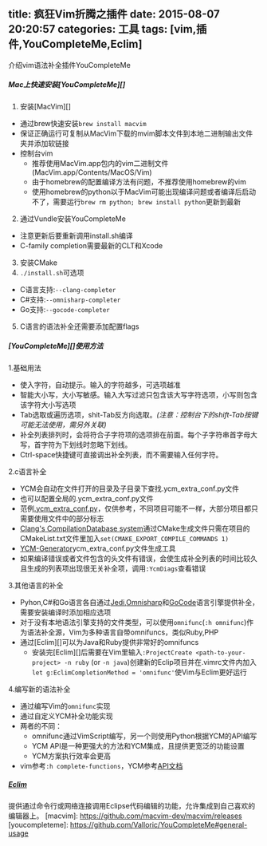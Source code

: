 title: 疯狂Vim折腾之插件
date: 2015-08-07 20:20:57
categories: 工具
tags: [vim,插件,YouCompleteMe,Eclim]
---
介绍vim语法补全插件YouCompleteMe

<!-- more -->
##### Mac上快速安装[YouCompleteMe][]
1. 安装[MacVim][]
 - 通过brew快速安装`brew install macvim`
 - 保证正确运行可复制从MacVim下载的mvim脚本文件到本地二进制输出文件夹并添加软链接
 - 控制台vim
    - 推荐使用MacVim.app包内的vim二进制文件(MacVim.app/Contents/MacOS/Vim)
    - 由于homebrew的配置编译方法有问题，不推荐使用homebrew的vim
    - 使用homebrew的python以于MacVim可能出现编译问题或者编译后启动不了，需要运行`brew rm python; brew install python`更新到最新
2. 通过Vundle安装YouCompleteMe
  - 注意更新后要重新调用install.sh编译
  - C-family completion需要最新的CLT和Xcode
3. 安装CMake
4. `./install.sh`可选项
 - C语言支持:`--clang-completer`
 - C#支持:`--omnisharp-completer`
 - Go支持:`--gocode-completer`

5. C语言的语法补全还需要添加配置flags

##### [YouCompleteMe][]使用方法
1.基础用法
- 使入字符，自动提示。输入的字符越多，可选项越准
- 智能大小写，大小写敏感。输入大写过滤只包含该大写字符选项，小写则包含该字符大小写选项
- Tab选取或遍历选项，shit-Tab反方向选取。*(注意：控制台下的shift-Tab按键可能无法使用，需另外关联)*
- 补全列表排列时，会将符合子字符项的选项排在前面。每个子字符串首字母大写，首字符为下划线时忽略下划线。   
- Ctrl-space快捷键可直接调出补全列表，而不需要输入任何字符。

2.c语言补全
- YCM会自动在文件打开的目录及子目录下查找.ycm_extra_conf.py文件
- 也可以配置全局的.ycm_extra_conf.py文件
- 范例[.ycm_extra_conf.py](https://github.com/Valloric/ycmd/blob/master/cpp/ycm/.ycm_extra_conf.py)，仅供参考，不同项目可能不一样，大部分项目都只需要使用文件中的部分标志
- [Clang's CompilationDatabase system](http://clang.llvm.org/docs/JSONCompilationDatabase.html)通过CMake生成文件只需在项目的CMakeList.txt文件里加入`set(CMAKE_EXPORT_COMPILE_COMMANDS 1)`
- [YCM-Generator](https://github.com/rdnetto/YCM-Generator)ycm_extra_conf.py文件生成工具
- 如果编译错误或者文件包含的头文件有错误，会使生成补全列表的时间比较久且生成的列表项出现很无关补全项，调用`:YcmDiags`查看错误

3.其他语言的补全
- Pyhon,C#和Go语言各自通过[Jedi](https://github.com/davidhalter/jedi),[Omnisharp](https://github.com/nosami/OmniSharpServer)和[GoCode](https://github.com/nsf/gocode)语言引擎提供补全，需要安装编译时添加相应选项
- 对于没有本地语法引擎支持的文件类型，可以使用`omnifunc`(`:h omnifunc`)作为语法补全源，Vim为多种语言自带omnifuncs，类似Ruby,PHP
- 通过[Eclim][]可以为Java和Ruby提供非常好的omnifuncs
    - 安装完[Eclim][]后需要在Vim里输入`:ProjectCreate <path-to-your-project> -n ruby` (or `-n java`)创建新的Eclip项目并在.vimrc文件内加入`let g:EclimCompletionMethod = 'omnifunc'`使Vim与Eclim更好运行 

4.编写新的语法补全
- 通过编写Vim的`omnifunc`实现
- 通过自定义YCM补全功能实现
- 两者的不同：
    - omnifunc通过VimScript编写，另一个则使用Python根据YCM的API编写
    - YCM API是一种更强大的方法和YCM集成，且提供更宽泛的功能设置
    - YCM方案执行效率会更高
- vim参考`:h complete-functions`，YCM参考[API文档](https://github.com/Valloric/ycmd/blob/master/ycmd/completers/completer.py)

##### [Eclim](http://eclim.org)
提供通过命令行或网络连接调用Eclipse代码编辑的功能，允许集成到自己喜欢的编辑器上。
[macvim]: https://github.com/macvim-dev/macvim/releases
[youcompleteme]: https://github.com/Valloric/YouCompleteMe#general-usage
